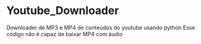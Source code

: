 # Youtube_Downloader
Downloader de MP3 e MP4 de conteúdos do youtube usando python
Esse código não é capaz de baixar MP4 com áudio
